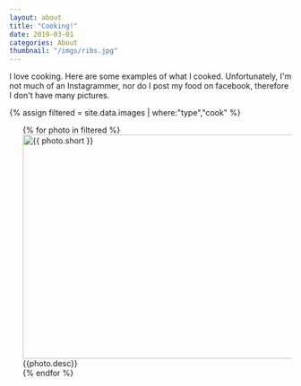 ```yaml
---
layout: about
title: "Cooking!"
date: 2019-03-01
categories: About
thumbnail: "/imgs/ribs.jpg"
---
```

<p>
I love cooking. Here are some examples of what I cooked. 
Unfortunately, I'm not much of an Instagrammer, nor do I post my food on facebook, therefore I don't have many pictures.
</p>

{% assign filtered = site.data.images | where:"type","cook" %}

<ul>
{% for photo in filtered %}
	<div class="gallery">
	<a target="{{ photo.path }}" href="{{ photo.path }}">
    <img src="{{ photo.path }}" alt="{{ photo.short }}" width="600" height="400">
	</a>
	<div class="desc">{{photo.desc}}</div>
	</div>
{% endfor %}
</ul>
